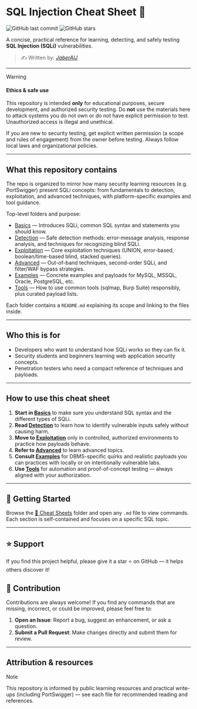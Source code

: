 # SQL Injection Cheat Sheet 📘

![GitHub last commit](https://img.shields.io/github/last-commit/JaberAlJ/sqli-cheat-sheet)
![GitHub stars](https://img.shields.io/github/stars/JaberAlJ/sqli-cheat-sheet?style=social)

A concise, practical reference for learning, detecting, and safely testing **SQL Injection (SQLi)** vulnerabilities.

> ✍️ Written by: [*JaberAlJ*](https://github.com/JaberAlJ)

---

> [!WARNING]
> #### **Ethics & safe use**
> This repository is intended **only** for educational purposes, secure development, and authorized security testing. Do **not** use the materials here to attack systems you do not own or do not have explicit permission to test. Unauthorized access is illegal and unethical.
>
>If you are new to security testing, get explicit written permission (a scope and rules of engagement) from the owner before testing. Always follow local laws and organizational policies.

---

## What this repository contains

The repo is organized to mirror how many security learning resources (e.g. PortSwigger) present SQLi concepts: from fundamentals to detection, exploitation, and advanced techniques, with platform-specific examples and tool guidance.

Top-level folders and purpose:

* [Basics](Cheat%20Sheets/Basics/README.md) — Introduces SQLi, common SQL syntax and statements you should know.
* [Detection](Cheat%20Sheets/Detection/README.md) — Safe detection methods: error-message analysis, response analysis, and techniques for recognizing blind SQLi.
* [Exploitation](Cheat%20Sheets/Exploitation/README.md) — Core exploitation techniques (UNION, error-based, boolean/time-based blind, stacked queries).
* [Advanced](Cheat%20Sheets/Advanced/README.md) — Out-of-band techniques, second-order SQLi, and filter/WAF bypass strategies.
* [Examples](Cheat%20Sheets/Examples/README.md) — Concrete examples and payloads for MySQL, MSSQL, Oracle, PostgreSQL, etc.
* [Tools](Cheat%20Sheets/Tools/README.md) — How to use common tools (sqlmap, Burp Suite) responsibly, plus curated payload lists.

Each folder contains a `README.md` explaining its scope and linking to the files inside.

---

## Who this is for

* Developers who want to understand how SQLi works so they can fix it.
* Security students and beginners learning web application security concepts.
* Penetration testers who need a compact reference of techniques and payloads.

---

## How to use this cheat sheet

1. **Start in [Basics](Cheat%20Sheets/Basics/README.md)** to make sure you understand SQL syntax and the different types of SQLi.
2. **Read [Detection](Cheat%20Sheets/Detection/README.md)** to learn how to identify vulnerable inputs safely without causing harm.
3. **Move to [Exploitation](Cheat%20Sheets/Exploitation/README.md)** only in controlled, authorized environments to practice how payloads behave.
4. **Refer to [Advanced](Cheat%20Sheets/Advanced/README.md)** to learn advanced topics.
5. **Consult [Examples](Cheat%20Sheets/Examples/README.md)** for DBMS-specific quirks and realistic payloads you can practices with locally or on intentionally vulnerable labs.
5. **Use [Tools](Cheat%20Sheets/Tools/README.md)** for automation and proof-of-concept testing — always aligned with your authorization.

---

## 🚀 Getting Started
Browse the [📂 Cheat Sheets](./Cheat%20Sheets) folder and open any `.md` file to view commands.  
Each section is self-contained and focuses on a specific SQL topic.

---

## ⭐ Support
If you find this project helpful, please give it a star ⭐ on GitHub — it helps others discover it!

## 👋 Contribution

Contributions are always welcome! If you find any commands that are missing, incorrect, or could be improved, please feel free to:

1. **Open an Issue**: Report a bug, suggest an enhancement, or ask a question.
2. **Submit a Pull Request**: Make changes directly and submit them for review.

---

## Attribution & resources

> [!NOTE]
> This repository is informed by public learning resources and practical write-ups (including PortSwigger) — see each file for recommended reading and references.